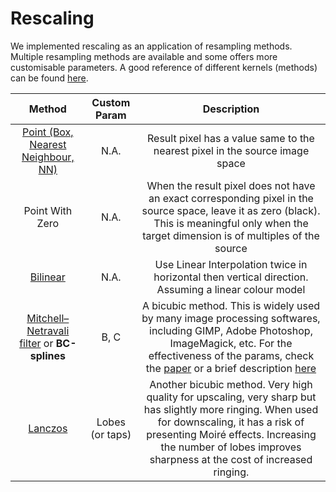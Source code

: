 # Rescaling

We implemented rescaling as an application of resampling methods. Multiple resampling methods are available and some offers more customisable parameters. A good reference of different kernels (methods) can be found [here](https://guide.encode.moe/encoding/resampling.html).

| Method | Custom Param | Description |
| :----: | :----------: | :---------: |
| [Point (Box, Nearest Neighbour, NN)](https://en.wikipedia.org/wiki/Comparison_gallery_of_image_scaling_algorithms#Nearest-neighbor_interpolation) | N.A. | Result pixel has a value same to the nearest pixel in the source image space |
| Point With Zero | N.A. | When the result pixel does not have an exact corresponding pixel in the source space, leave it as zero (black). This is meaningful only when the target dimension is of multiples of the source |
| [Bilinear](https://en.wikipedia.org/wiki/Comparison_gallery_of_image_scaling_algorithms#Bilinear_interpolation) | N.A. | Use Linear Interpolation twice in horizontal then vertical direction. Assuming a linear colour model |
| [Mitchell–Netravali filter](https://en.wikipedia.org/wiki/Mitchell–Netravali_filters) or **BC-splines** | B, C | A bicubic method. This is widely used by many image processing softwares, including GIMP, Adobe Photoshop, ImageMagick, etc. For the effectiveness of the params, check the [paper](https://www.cs.utexas.edu/~fussell/courses/cs384g-fall2013/lectures/mitchell/Mitchell.pdf) or a brief description [here](https://en.wikipedia.org/wiki/Mitchell–Netravali_filters#Subjective_effects) |
| [Lanczos](https://en.wikipedia.org/wiki/Lanczos_resampling) | Lobes (or taps) | Another bicubic method. Very high quality for upscaling, very sharp but has slightly more ringing. When used for downscaling, it has a risk of presenting Moiré effects. Increasing the number of lobes improves sharpness at the cost of increased ringing. |
